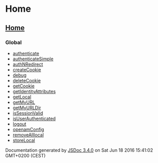 # Home

### 

## [Home][0]

### Global

* [authenticate][1]
* [authenticateSimple][2]
* [authNRedirect][3]
* [createCookie][4]
* [debug][5]
* [deleteCookie][6]
* [getCookie][7]
* [getIdentityAttributes][8]
* [getLocal][9]
* [getMyURL][10]
* [getMyURLDir][11]
* [isSessionValid][12]
* [isUserAuthenticated][13]
* [logout][14]
* [openamConfig][15]
* [removeAlllocal][16]
* [storeLocal][17]
  

Documentation generated by [JSDoc 3.4.0][18] on Sat Jun 18 2016 15:41:02 GMT+0200 (CEST)


[0]: index.html
[1]: global.html#authenticate
[2]: global.html#authenticateSimple
[3]: global.html#authNRedirect
[4]: global.html#createCookie
[5]: global.html#debug
[6]: global.html#deleteCookie
[7]: global.html#getCookie
[8]: global.html#getIdentityAttributes
[9]: global.html#getLocal
[10]: global.html#getMyURL
[11]: global.html#getMyURLDir
[12]: global.html#isSessionValid
[13]: global.html#isUserAuthenticated
[14]: global.html#logout
[15]: global.html#openamConfig
[16]: global.html#removeAlllocal
[17]: global.html#storeLocal
[18]: https://github.com/jsdoc3/jsdoc
